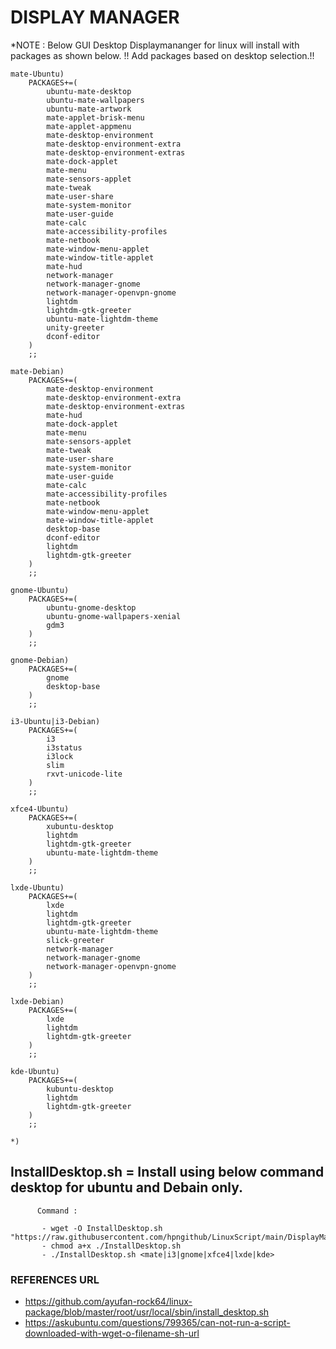 # DISPLAY MANAGER
*NOTE : Below GUI Desktop Displaymananger for linux will install with packages as shown below. 
!! Add packages based on desktop selection.!!

	mate-Ubuntu)
		PACKAGES+=(
			ubuntu-mate-desktop
			ubuntu-mate-wallpapers
			ubuntu-mate-artwork
			mate-applet-brisk-menu
			mate-applet-appmenu
			mate-desktop-environment
			mate-desktop-environment-extra
			mate-desktop-environment-extras
			mate-dock-applet
			mate-menu
			mate-sensors-applet
			mate-tweak
			mate-user-share
			mate-system-monitor
			mate-user-guide
			mate-calc
			mate-accessibility-profiles
			mate-netbook
			mate-window-menu-applet
			mate-window-title-applet
			mate-hud
			network-manager
			network-manager-gnome
			network-manager-openvpn-gnome
			lightdm
			lightdm-gtk-greeter
			ubuntu-mate-lightdm-theme
			unity-greeter
			dconf-editor
		)
		;;

	mate-Debian)
		PACKAGES+=(
			mate-desktop-environment
			mate-desktop-environment-extra
			mate-desktop-environment-extras
			mate-hud
			mate-dock-applet
			mate-menu
			mate-sensors-applet
			mate-tweak
			mate-user-share
			mate-system-monitor
			mate-user-guide
			mate-calc
			mate-accessibility-profiles
			mate-netbook
			mate-window-menu-applet
			mate-window-title-applet
			desktop-base
			dconf-editor
			lightdm
			lightdm-gtk-greeter
		)
		;;

	gnome-Ubuntu)
		PACKAGES+=(
			ubuntu-gnome-desktop
			ubuntu-gnome-wallpapers-xenial
			gdm3
		)
		;;

	gnome-Debian)
		PACKAGES+=(
			gnome
			desktop-base
		)
		;;

	i3-Ubuntu|i3-Debian)
		PACKAGES+=(
			i3
			i3status
			i3lock
			slim
			rxvt-unicode-lite
		)
		;;

	xfce4-Ubuntu)
		PACKAGES+=(
			xubuntu-desktop
			lightdm
			lightdm-gtk-greeter
			ubuntu-mate-lightdm-theme
		)
		;;

	lxde-Ubuntu)
		PACKAGES+=(
			lxde
			lightdm
			lightdm-gtk-greeter
			ubuntu-mate-lightdm-theme
			slick-greeter
			network-manager
			network-manager-gnome
			network-manager-openvpn-gnome
		)
		;;

	lxde-Debian)
		PACKAGES+=(
			lxde
			lightdm
			lightdm-gtk-greeter
		)
		;;

	kde-Ubuntu)
		PACKAGES+=(
			kubuntu-desktop
			lightdm
			lightdm-gtk-greeter
		)
		;;

	*)

## InstallDesktop.sh = Install using below command desktop for ubuntu and Debain only.

          Command :
           
           - wget -O InstallDesktop.sh "https://raw.githubusercontent.com/hpngithub/LinuxScript/main/DisplayManager/InstallDesktop.sh" 
           - chmod a+x ./InstallDesktop.sh
           - ./InstallDesktop.sh <mate|i3|gnome|xfce4|lxde|kde>

### REFERENCES URL
- https://github.com/ayufan-rock64/linux-package/blob/master/root/usr/local/sbin/install_desktop.sh
- https://askubuntu.com/questions/799365/can-not-run-a-script-downloaded-with-wget-o-filename-sh-url
